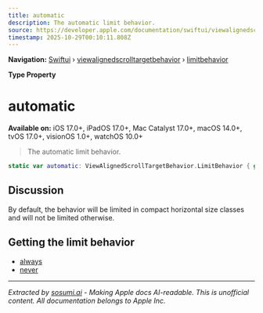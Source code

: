 ```yaml
---
title: automatic
description: The automatic limit behavior.
source: https://developer.apple.com/documentation/swiftui/viewalignedscrolltargetbehavior/limitbehavior/automatic
timestamp: 2025-10-29T00:10:11.808Z
---
```


**Navigation:** [Swiftui](/documentation/swiftui) › [viewalignedscrolltargetbehavior](/documentation/swiftui/viewalignedscrolltargetbehavior) › [limitbehavior](/documentation/swiftui/viewalignedscrolltargetbehavior/limitbehavior)

**Type Property**

# automatic

**Available on:** iOS 17.0+, iPadOS 17.0+, Mac Catalyst 17.0+, macOS 14.0+, tvOS 17.0+, visionOS 1.0+, watchOS 10.0+

> The automatic limit behavior.

```swift
static var automatic: ViewAlignedScrollTargetBehavior.LimitBehavior { get }
```

## Discussion

By default, the behavior will be limited in compact horizontal size classes and will not be limited otherwise.

## Getting the limit behavior

- [always](/documentation/swiftui/viewalignedscrolltargetbehavior/limitbehavior/always)
- [never](/documentation/swiftui/viewalignedscrolltargetbehavior/limitbehavior/never)

---

*Extracted by [sosumi.ai](https://sosumi.ai) - Making Apple docs AI-readable.*
*This is unofficial content. All documentation belongs to Apple Inc.*
